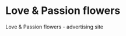 # Love & Passion flowers
Love &amp; Passion flowers - advertising site

[//]: # (Things you may want to cover:)
[//]: # (* Ruby version)
[//]: # (* System dependencies)
[//]: # (* Configuration)
[//]: # (* Database creation)
[//]: # (* Database initialization)
[//]: # (* How to run the test suite)
[//]: # (* Services &#40;job queues, cache servers, search engines, etc.&#41;)
[//]: # (* Deployment instructions)
